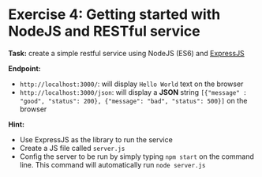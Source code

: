 # Exercise 4: Getting started with NodeJS and RESTful service

**Task:** create a simple restful service using NodeJS (ES6) and [ExpressJS](https://expressjs.com/)

**Endpoint:**
- `http://localhost:3000/`: will display `Hello World` text on the browser
- `http://localhost:3000/json`: will display a **JSON** string `[{"message" : "good", "status": 200}, {"message": "bad", "status": 500}]` on the browser

**Hint:**
- Use ExpressJS as the library to run the service
- Create a JS file called `server.js`
- Config the server to be run by simply typing `npm start` on the command line. This command will automatically run `node server.js`
